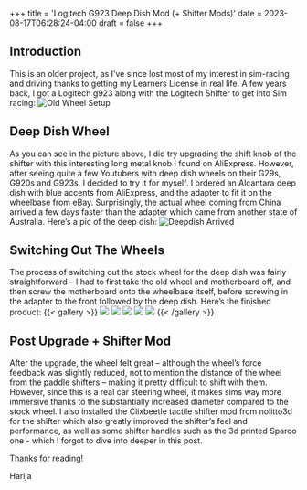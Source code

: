 +++
title = 'Logitech G923 Deep Dish Mod (+ Shifter Mods)'
date = 2023-08-17T06:28:24-04:00
draft = false
+++
## Introduction
This is an older project, as I’ve since lost most of my interest in sim-racing and driving thanks to getting my Learners License in real life. A few years back, I got a Logitech g923 along with the Logitech Shifter to get into Sim racing:
![Old Wheel Setup](/img/g923/oldsetup.jpg)
## Deep Dish Wheel
As you can see in the picture above, I did try upgrading the shift knob of the shifter with this interesting long metal knob I found on AliExpress. However, after seeing quite a few Youtubers with deep dish wheels on their G29s, G920s and G923s, I decided to try it for myself. I ordered an Alcantara deep dish with blue accents from AliExpress, and the adapter to fit it on the wheelbase from eBay. Surprisingly, the actual wheel coming from China arrived a few days faster than the adapter which came from another state of Australia. Here’s a pic of the deep dish:
![Deepdish Arrived](/img/g923/newDD.jpg)
## Switching Out The Wheels
The process of switching out the stock wheel for the deep dish was fairly straightforward – I had to first take the old wheel and motherboard off, and then screw the motherboard onto the wheelbase itself, before screwing in the adapter to the front followed by the deep dish. Here’s the finished product:
{{< gallery >}}
  <img src="/img/g923/tripleets2.jpg" class="grid-w50" />
  <img src="/img/g923/tripleforza.jpg" class="grid-w50" />
  <img src="/img/g923/wheelhor.jpg" class="grid-w50" />
  <img src="/img/g923/wheelver.jpg" class="grid-w50" />
  <img src="/img/g923/wheelcomparison.jpg" class="grid-w50" />
{{< /gallery >}}
## Post Upgrade + Shifter Mod
After the upgrade, the wheel felt great – although the wheel’s force feedback was slightly reduced, not to mention the distance of the wheel from the paddle shifters – making it pretty difficult to shift with them. However, since this is a real car steering wheel, it makes sims way more immersive thanks to the substantially increased diameter compared to the stock wheel. I also installed the Clixbeetle tactile shifter mod from nolitto3d for the shifter which also greatly improved the shifter’s feel and performance, as well as some shifter handles such as the 3d printed Sparco one - which I forgot to dive into deeper in this post.


Thanks for reading!


Harija